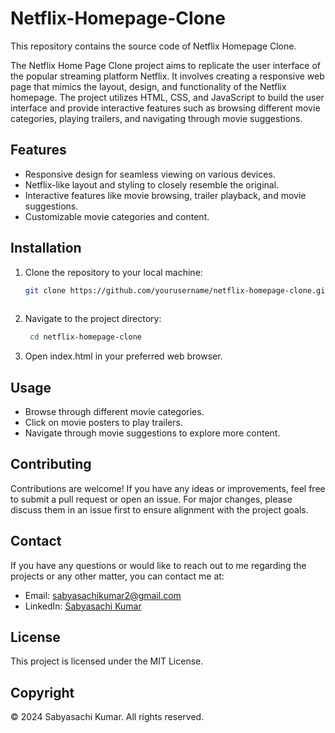 # Netflix-Homepage-Clone

This repository contains the source code of Netflix Homepage Clone.

The Netflix Home Page Clone project aims to replicate the user interface of the popular streaming platform Netflix. It involves creating a responsive web page that mimics the layout, design, and functionality of the Netflix homepage. The project utilizes HTML, CSS, and JavaScript to build the user interface and provide interactive features such as browsing different movie categories, playing trailers, and navigating through movie suggestions.

## Features
- Responsive design for seamless viewing on various devices.
- Netflix-like layout and styling to closely resemble the original.
- Interactive features like movie browsing, trailer playback, and movie suggestions.
- Customizable movie categories and content.

## Installation
1. Clone the repository to your local machine:
   ```bash
   git clone https://github.com/yourusername/netflix-homepage-clone.git
  
2. Navigate to the project directory:
   ```bash
    cd netflix-homepage-clone

3. Open index.html in your preferred web browser.

## Usage
- Browse through different movie categories.
- Click on movie posters to play trailers.
- Navigate through movie suggestions to explore more content.

## Contributing
Contributions are welcome! If you have any ideas or improvements, feel free to submit a pull request or open an issue. For major changes, please discuss them in an issue first to ensure alignment with the project goals.

## Contact

If you have any questions or would like to reach out to me regarding the projects or any other matter, you can contact me at:

- Email: [sabyasachikumar2@gmail.com](mailto:sabyasachikumar2@gmail.com)
- LinkedIn: [Sabyasachi Kumar]([https://www.linkedin.com/in/gulshan-sharma-coder/](https://www.linkedin.com/in/sabyasachi-kumar-5a423b226/))

## License
This project is licensed under the MIT License.

## Copyright
© 2024 Sabyasachi Kumar. All rights reserved.
